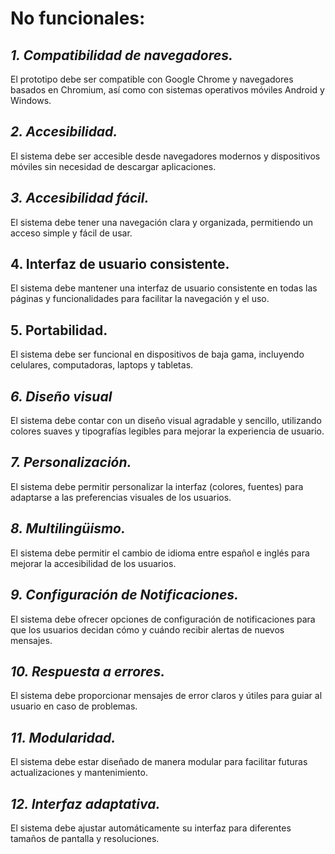 # No funcionales:

## *1. Compatibilidad de navegadores.*
El prototipo debe ser compatible con Google Chrome y navegadores basados en Chromium, así como con sistemas operativos móviles Android y Windows.

## *2. Accesibilidad.*
El sistema debe ser accesible desde navegadores modernos y dispositivos móviles sin necesidad de descargar aplicaciones.

## *3. Accesibilidad fácil.*
El sistema debe tener una navegación clara y organizada, permitiendo un acceso simple y fácil de usar.

## 4. Interfaz de usuario consistente.
El sistema debe mantener una interfaz de usuario consistente en todas las páginas y funcionalidades para facilitar la navegación y el uso.

## 5. Portabilidad.
El sistema debe ser funcional en dispositivos de baja gama, incluyendo celulares, computadoras, laptops y tabletas.

## *6. Diseño visual*
El sistema debe contar con un diseño visual agradable y sencillo, utilizando colores suaves y tipografías legibles para mejorar la experiencia de usuario.

## *7. Personalización.*
El sistema debe permitir personalizar la interfaz (colores, fuentes) para adaptarse a las preferencias visuales de los usuarios.

## *8. Multilingüismo.*
El sistema debe permitir el cambio de idioma entre español e inglés para mejorar la accesibilidad de los usuarios.

## *9. Configuración de Notificaciones.*
El sistema debe ofrecer opciones de configuración de notificaciones para que los usuarios decidan cómo y cuándo recibir alertas de nuevos mensajes.

## *10. Respuesta a errores.*

El sistema debe proporcionar mensajes de error claros y útiles para guiar al usuario en caso de problemas.

## *11. Modularidad.*

El sistema debe estar diseñado de manera modular para facilitar futuras actualizaciones y mantenimiento.

## *12. Interfaz adaptativa.*

El sistema debe ajustar automáticamente su interfaz para diferentes tamaños de pantalla y resoluciones.
